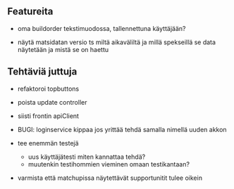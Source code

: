 ## Featureita

- oma buildorder tekstimuodossa, tallennettuna käyttäjään?

- näytä matsidatan versio ts miltä aikaväliltä ja millä spekseillä se data näytetään ja mistä se on haettu

## Tehtäviä juttuja

- refaktoroi topbuttons

- poista update controller

- siisti frontin apiClient

- BUGI: loginservice kippaa jos yrittää tehdä samalla nimellä uuden akkon

- tee enemmän testejä

  - uus käyttäjätesti miten kannattaa tehdä?
  - muutenkin testihommien vieminen omaan testikantaan?

- varmista että matchupissa näytettävät supportunitit tulee oikein
